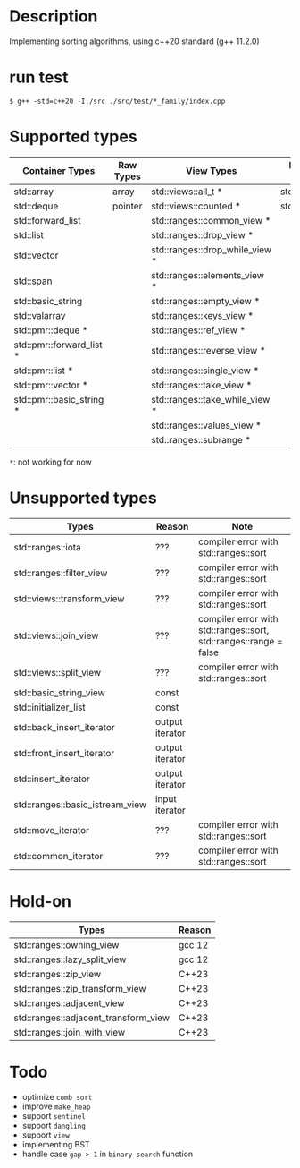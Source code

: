# Description

Implementing sorting algorithms, using c++20 standard (g++ 11.2.0)

# run test

```shell
$ g++ -std=c++20 -I./src ./src/test/*_family/index.cpp
```

# Supported types

| Container Types          | Raw Types | View Types                     | Iterator Adaptor Types |
|--------------------------|-----------|--------------------------------|------------------------|
| std::array               | array     | std::views::all_t *            | std::reverse_iterator  |
| std::deque               | pointer   | std::views::counted *          | std::counted_iterator  |
| std::forward_list        |           | std::ranges::common_view *     |                        |
| std::list                |           | std::ranges::drop_view *       |                        |
| std::vector              |           | std::ranges::drop_while_view * |                        |
| std::span                |           | std::ranges::elements_view *   |                        |
| std::basic_string        |           | std::ranges::empty_view *      |                        |
| std::valarray            |           | std::ranges::keys_view *       |                        |
| std::pmr::deque *        |           | std::ranges::ref_view *        |                        |
| std::pmr::forward_list * |           | std::ranges::reverse_view *    |                        |
| std::pmr::list *         |           | std::ranges::single_view *     |                        |
| std::pmr::vector *       |           | std::ranges::take_view *       |                        |
| std::pmr::basic_string * |           | std::ranges::take_while_view * |                        |
|                          |           | std::ranges::values_view *     |                        |
|                          |           | std::ranges::subrange *        |                        |

`*`: not working for now

# Unsupported types

| Types                           | Reason          | Note                                                              |
|---------------------------------|-----------------|-------------------------------------------------------------------|
| std::ranges::iota               | ???             | compiler error with std::ranges::sort                             |
| std::ranges::filter_view        | ???             | compiler error with std::ranges::sort                             |
| std::views::transform_view      | ???             | compiler error with std::ranges::sort                             |
| std::views::join_view           | ???             | compiler error with std::ranges::sort, std::ranges::range = false |
| std::views::split_view          | ???             | compiler error with std::ranges::sort                             |
| std::basic_string_view          | const           |                                                                   |
| std::initializer_list           | const           |                                                                   |
| std::back_insert_iterator       | output iterator |                                                                   |
| std::front_insert_iterator      | output iterator |                                                                   |
| std::insert_iterator            | output iterator |                                                                   |
| std::ranges::basic_istream_view | input iterator  |                                                                   |
| std::move_iterator              | ???             | compiler error with std::ranges::sort                             |
| std::common_iterator            | ???             | compiler error with std::ranges::sort                             |

# Hold-on

| Types                                | Reason |
|--------------------------------------|--------|
| std::ranges::owning_view             | gcc 12 |
| std::ranges::lazy_split_view         | gcc 12 |
| std::ranges::zip_view                | C++23  |
| std::ranges::zip_transform_view      | C++23  |
| std::ranges::adjacent_view           | C++23  |
| std::ranges::adjacent_transform_view | C++23  |
| std::ranges::join_with_view          | C++23  |

# Todo

-   optimize `comb sort`
-   improve `make_heap`
-   support `sentinel`
-	support `dangling`
- 	support `view`
-   implementing BST
-   handle case `gap > 1` in `binary search` function
